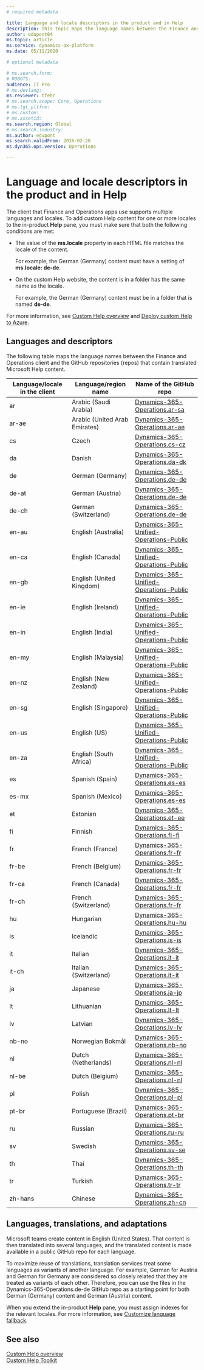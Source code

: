 ```yaml
---
# required metadata

title: Language and locale descriptors in the product and in Help
description: This topic maps the language names between the Finance and Operations client and the GitHub repos that contain translated Microsoft Help content. 
author: edupont04
ms.topic: article
ms.service: dynamics-ax-platform
ms.date: 05/11/2020

# optional metadata

# ms.search.form: 
# ROBOTS: 
audience: IT Pro
# ms.devlang: 
ms.reviewer: tfehr
# ms.search.scope: Core, Operations
# ms.tgt_pltfrm: 
# ms.custom: 
# ms.assetid: 
ms.search.region: Global
# ms.search.industry: 
ms.author: edupont
ms.search.validFrom: 2016-02-28
ms.dyn365.ops.version: Operations

---
```


# Language and locale descriptors in the product and in Help

The client that Finance and Operations apps use supports multiple languages and locales. To add custom Help content for one or more locales to the in-product **Help** pane, you must make sure that both the following conditions are met:

- The value of the **ms.locale** property in each HTML file matches the locale of the content.

    For example, the German (Germany) content must have a setting of **ms.locale: de-de**.

- On the custom Help website, the content is in a folder has the same name as the locale.

    For example, the German (Germany) content must be in a folder that is named **de-de**.

For more information, see [Custom Help overview](custom-help-overview.md) and [Deploy custom Help to Azure](walkthrough-help-azure.md).

## Languages and descriptors

The following table maps the language names between the Finance and Operations client and the GitHub repositories (repos) that contain translated Microsoft Help content.

| Language/locale in the client | Language/region name | Name of the GitHub repo |
|-------------------------------|----------------------|-------------------------|
| ar | Arabic (Saudi Arabia) | [Dynamics-365-Operations.ar-sa](https://github.com/MicrosoftDocs/Dynamics-365-Operations.ar-sa) |
| ar-ae | Arabic (United Arab Emirates) | [Dynamics-365-Operations.ar-ae](https://github.com/MicrosoftDocs/Dynamics-365-Operations.ar-sa) |
| cs | Czech | [Dynamics-365-Operations.cs-cz](https://github.com/MicrosoftDocs/Dynamics-365-Operations.cs-cz) |
| da | Danish | [Dynamics-365-Operations.da-dk](https://github.com/MicrosoftDocs/Dynamics-365-Operations.da-dk/) |
| de | German (Germany) | [Dynamics-365-Operations.de-de](https://github.com/MicrosoftDocs/Dynamics-365-Operations.de-de) |
| de-at | German (Austria) | [Dynamics-365-Operations.de-de](https://github.com/MicrosoftDocs/Dynamics-365-Operations.de-de) |
| de-ch | German (Switzerland) | [Dynamics-365-Operations.de-de](https://github.com/MicrosoftDocs/Dynamics-365-Operations.de-de) |
| en-au | English (Australia) | [Dynamics-365-Unified-Operations-Public](https://github.com/MicrosoftDocs/Dynamics-365-Unified-Operations-Public) |
| en-ca | English (Canada) | [Dynamics-365-Unified-Operations-Public](https://github.com/MicrosoftDocs/Dynamics-365-Unified-Operations-Public) |
| en-gb | English (United Kingdom) | [Dynamics-365-Unified-Operations-Public](https://github.com/MicrosoftDocs/Dynamics-365-Unified-Operations-Public) |
| en-ie | English (Ireland) | [Dynamics-365-Unified-Operations-Public](https://github.com/MicrosoftDocs/Dynamics-365-Unified-Operations-Public) |
| en-in | English (India) | [Dynamics-365-Unified-Operations-Public](https://github.com/MicrosoftDocs/Dynamics-365-Unified-Operations-Public) |
| en-my | English (Malaysia) | [Dynamics-365-Unified-Operations-Public](https://github.com/MicrosoftDocs/Dynamics-365-Unified-Operations-Public) |
| en-nz | English (New Zealand) | [Dynamics-365-Unified-Operations-Public](https://github.com/MicrosoftDocs/Dynamics-365-Unified-Operations-Public) |
| en-sg | English (Singapore) | [Dynamics-365-Unified-Operations-Public](https://github.com/MicrosoftDocs/Dynamics-365-Unified-Operations-Public) |
| en-us | English (US) | [Dynamics-365-Unified-Operations-Public](https://github.com/MicrosoftDocs/Dynamics-365-Unified-Operations-Public) |
| en-za | English (South Africa) | [Dynamics-365-Unified-Operations-Public](https://github.com/MicrosoftDocs/Dynamics-365-Unified-Operations-Public) |
| es | Spanish (Spain) | [Dynamics-365-Operations.es-es](https://github.com/MicrosoftDocs/Dynamics-365-Operations.es-es) |
| es-mx | Spanish (Mexico) | [Dynamics-365-Operations.es-es](https://github.com/MicrosoftDocs/Dynamics-365-Operations.es-es) |
| et | Estonian | [Dynamics-365-Operations.et-ee](https://github.com/MicrosoftDocs/Dynamics-365-Operations.et-ee) |
| fi | Finnish | [Dynamics-365-Operations.fi-fi](https://github.com/MicrosoftDocs/Dynamics-365-Operations.fi-fi) |
| fr | French (France) | [Dynamics-365-Operations.fr-fr](https://github.com/MicrosoftDocs/Dynamics-365-Operations.fr-fr) |
| fr-be | French (Belgium) | [Dynamics-365-Operations.fr-fr](https://github.com/MicrosoftDocs/Dynamics-365-Operations.fr-fr) |
| fr-ca | French (Canada) | [Dynamics-365-Operations.fr-fr](https://github.com/MicrosoftDocs/Dynamics-365-Operations.fr-fr) |
| fr-ch | French (Switzerland) | [Dynamics-365-Operations.fr-fr](https://github.com/MicrosoftDocs/Dynamics-365-Operations.fr-fr) |
| hu | Hungarian | [Dynamics-365-Operations.hu-hu](https://github.com/MicrosoftDocs/Dynamics-365-Operations.hu-hu) |
| is | Icelandic | [Dynamics-365-Operations.is-is](https://github.com/MicrosoftDocs/Dynamics-365-Operations.is-is) |
| it | Italian | [Dynamics-365-Operations.it-it](https://github.com/MicrosoftDocs/Dynamics-365-Operations.it-it) |
| it-ch | Italian (Switzerland) | [Dynamics-365-Operations.it-it](https://github.com/MicrosoftDocs/Dynamics-365-Operations.it-it) |
| ja | Japanese | [Dynamics-365-Operations.ja-jp](https://github.com/MicrosoftDocs/Dynamics-365-Operations.ja-jp) |
| lt | Lithuanian | [Dynamics-365-Operations.lt-lt](https://github.com/MicrosoftDocs/Dynamics-365-Operations.lt-lt) |
| lv | Latvian | [Dynamics-365-Operations.lv-lv](https://github.com/MicrosoftDocs/Dynamics-365-Operations.lv-lv) |
| nb-no | Norwegian Bokmål | [Dynamics-365-Operations.nb-no](https://github.com/MicrosoftDocs/Dynamics-365-Operations.nb-no) |
| nl | Dutch (Netherlands) | [Dynamics-365-Operations.nl-nl](https://github.com/MicrosoftDocs/Dynamics-365-Operations.nl-nl) |
| nl-be | Dutch (Belgium) | [Dynamics-365-Operations.nl-nl](https://github.com/MicrosoftDocs/Dynamics-365-Operations.nl-nl) |
| pl | Polish | [Dynamics-365-Operations.pl-pl](https://github.com/MicrosoftDocs/Dynamics-365-Operations.pl-pl) |
| pt-br | Portuguese (Brazil) | [Dynamics-365-Operations.pt-br](https://github.com/MicrosoftDocs/Dynamics-365-Operations.pt-br) |
| ru | Russian | [Dynamics-365-Operations.ru-ru](https://github.com/MicrosoftDocs/Dynamics-365-Operations.ru-ru) |
| sv | Swedish | [Dynamics-365-Operations.sv-se](https://github.com/MicrosoftDocs/Dynamics-365-Operations.sv-se) |
| th | Thai | [Dynamics-365-Operations.th-th](https://github.com/MicrosoftDocs/Dynamics-365-Operations.th-th) |
| tr | Turkish | [Dynamics-365-Operations.tr-tr](https://github.com/MicrosoftDocs/Dynamics-365-Operations.tr-tr) |
| zh-hans | Chinese | [Dynamics-365-Operations.zh-cn](https://github.com/MicrosoftDocs/Dynamics-365-Operations.zh-cn) |

## Languages, translations, and adaptations

Microsoft teams create content in English (United States). That content is then translated into several languages, and the translated content is made available in a public GitHub repo for each language.

To maximize reuse of translations, translation services treat some languages as variants of another language. For example, German for Austria and German for Germany are considered so closely related that they are treated as variants of each other. Therefore, you can use the files in the Dynamics-365-Operations.de-de GitHub repo as a starting point for both German (Germany) content and German (Austria) content.

When you extend the in-product **Help** pane, you must assign indexes for the relevant locales. For more information, see [Customize language fallback](connect-help-pane.md#customize-language-fallback).

## See also

[Custom Help overview](custom-help-overview.md)  
[Custom Help Toolkit](custom-help-toolkit.md)
